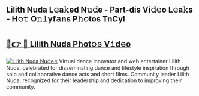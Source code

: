 ## Lilith Nuda L𝚎a𝚔ed N𝚞𝚍e - Part-dis Vi𝚍𝚎o L𝚎a𝚔s - H𝚘𝚝 O𝚗𝚕yf𝚊ns P𝚑𝚘tos TnCyl

# <h2><a href="http://kfbbz1.oniu.top/?m=Lilith+Nuda">🔗👉 🔴 Lilith Nuda P𝚑ot𝚘𝚜 V𝚒d𝚎o</a></h2>

[![Lilith Nuda Nu𝚍e𝚜](https://i.imgur.com/0qMVB7G.gif)](http://kfbbz1.oniu.top/?m=Lilith+Nuda)
Virtual dance innovator and web entertainer Lilith Nuda, celebrated for disseminating dance and lifestyle inspiration through solo and collaborative dance acts and short films. Community leader Lilith Nuda, recognized for their leadership and dedication to improving their community.  
